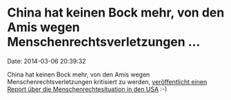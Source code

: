 China hat keinen Bock mehr, von den Amis wegen Menschenrechtsverletzungen \...
==============================================================================

Date: 2014-03-06 20:39:32

China hat keinen Bock mehr, von den Amis wegen
Menschenrechtsverletzungen kritisiert zu werden, [veröffentlicht einen
Report über die Menschenrechtesituation in den
USA](http://news.xinhuanet.com/english/china/2014-02/28/c_133150579.htm)
:-)
